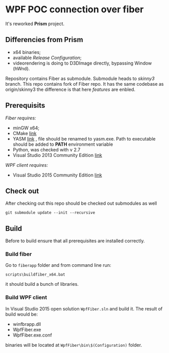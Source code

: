 # WPF POC connection over fiber 

It's reworked **Prism** project.

## Differencies from Prism
- x64 binaries;
- available *Release Configuration*;
- videorendering is doing to D3DImage directly, bypassing Window (hWnd).

Repository contains Fiber as submodule. Submodule heads to *skinny3* branch. This repo contains fork of Fiber repo.
It has the same codebase as origin/skinny3 the difference is that here *features* are enbled. 

## Prerequisits

*Fiber requires:*
- minGW x64;
- CMake [link](https://cmake.org/files/v3.6/cmake-3.6.2-win64-x64.msi)
- YASM  [link](http://www.tortall.net/projects/yasm/releases/yasm-1.3.0-win64.exe) , file should be renamed to yasm.exe. Path to executable should be added to **PATH** environment variable
- Python, was checked with v 2.7
- Visual Studio 2013 Community Edition [link](https://www.visualstudio.com/en-us/news/releasenotes/vs2013-community-vs)

*WPF client requires:*
- Visual Studio 2015 Community Edition [link](https://www.visualstudio.com/downloads/)


## Check out

After checking out this repo should be checked out submodules as well

`git submodule update --init --recursive`


## Build
Before to build ensure that all prerequisites are installed correctly.

### Build fiber
Go to `fiberapp` folder and from command line run:

`scripts\buildfiber_x64.bat`

it should build a bunch of libraries.

### Build WPF client

In Visual Studio 2015 open solution `WpfFiber.sln` and build it. The result of build would be:
- winfbrapp.dll
- WpfFiber.exe
- WpfFiber.exe.conf

binaries will be located at `WpfFiber\bin\$(Configuration)` folder.